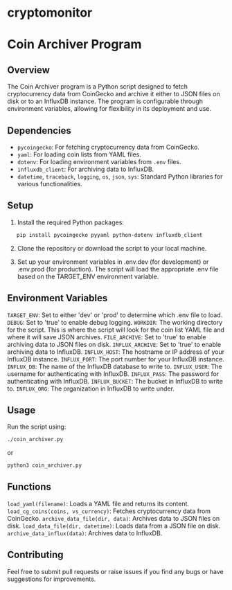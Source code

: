 # cryptomonitor

# Coin Archiver Program

## Overview

The Coin Archiver program is a Python script designed to fetch cryptocurrency data from CoinGecko and archive it either to JSON files on disk or to an InfluxDB instance. The program is configurable through environment variables, allowing for flexibility in its deployment and use.

## Dependencies

- `pycoingecko`: For fetching cryptocurrency data from CoinGecko.
- `yaml`: For loading coin lists from YAML files.
- `dotenv`: For loading environment variables from `.env` files.
- `influxdb_client`: For archiving data to InfluxDB.
- `datetime`, `traceback`, `logging`, `os`, `json`, `sys`: Standard Python libraries for various functionalities.

## Setup

1. Install the required Python packages:

```bash
   pip install pycoingecko pyyaml python-dotenv influxdb_client
```

2. Clone the repository or download the script to your local machine.

3. Set up your environment variables in .env.dev (for development) or .env.prod (for production). The script will load the appropriate .env file based on the TARGET_ENV environment variable.

## Environment Variables

`TARGET_ENV`: Set to either 'dev' or 'prod' to determine which .env file to load.
`DEBUG`: Set to 'true' to enable debug logging.
`WORKDIR`: The working directory for the script. This is where the script will look for the coin list YAML file and where it will save JSON archives.
`FILE_ARCHIVE`: Set to 'true' to enable archiving data to JSON files on disk.
`INFLUX_ARCHIVE`: Set to 'true' to enable archiving data to InfluxDB.
`INFLUX_HOST`: The hostname or IP address of your InfluxDB instance.
`INFLUX_PORT`: The port number for your InfluxDB instance.
`INFLUX_DB`: The name of the InfluxDB database to write to.
`INFLUX_USER`: The username for authenticating with InfluxDB.
`INFLUX_PASS`: The password for authenticating with InfluxDB.
`INFLUX_BUCKET`: The bucket in InfluxDB to write to.
`INFLUX_ORG`: The organization in InfluxDB to write under.

## Usage
Run the script using:

```bash
./coin_archiver.py
```
or
```bash
python3 coin_archiver.py
```

## Functions
`load_yaml(filename)`: Loads a YAML file and returns its content.
`load_cg_coins(coins, vs_currency)`: Fetches cryptocurrency data from CoinGecko.
`archive_data_file(dir, data)`: Archives data to JSON files on disk.
`load_data_file(dir, datetime)`: Loads data from a JSON file on disk.
`archive_data_influx(data)`: Archives data to InfluxDB.

## Contributing
Feel free to submit pull requests or raise issues if you find any bugs or have suggestions for improvements.
